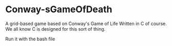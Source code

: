 # Conway-sGameOfDeath
A grid-based game based on Conway's Game of Life
Written in C of course. We all know C is designed for this sort of thing. 

Run it with the bash file
